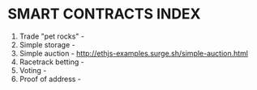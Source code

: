 # SMART CONTRACTS INDEX
1. Trade "pet rocks" - 
2. Simple storage - 
3. Simple auction - http://ethjs-examples.surge.sh/simple-auction.html
4. Racetrack betting -
5. Voting -
6. Proof of address -

